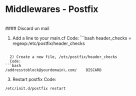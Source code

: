 Middlewares - Postfix
==
<br/>
#### Discard un mail

  1) Add a line to your main.cf
  Code:
̀̀```bash
    header_checks = regexp:/etc/postfix/header_checks
```

  2) Create a new file, /etc/postfix/header_checks
  Code:
```bash
/addresstoblock@yourdomain\.com/    DISCARD
```

  3) Restart postfix
  Code:
```bash
/etc/init.d/postfix restart
```
